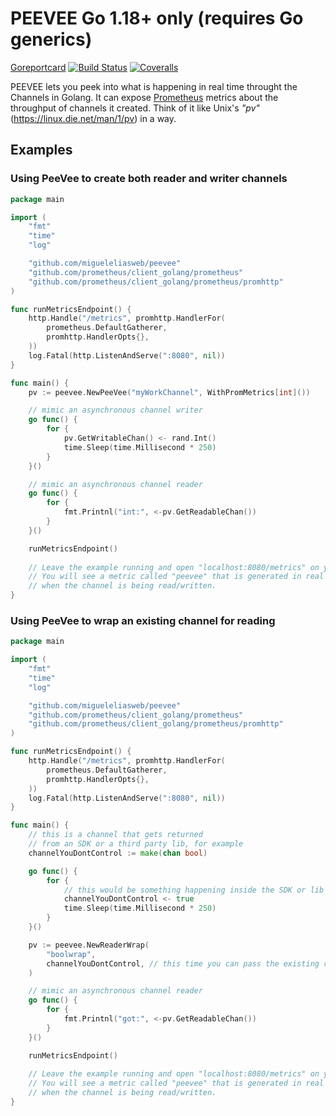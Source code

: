 

# PEEVEE Go 1.18+ only (requires Go generics)

[Goreportcard](https://goreportcard.com/badge/github.com/migueleliasweb/peevee) 
[![Build Status](https://travis-ci.org/migueleliasweb/peevee.svg?branch=master)](https://travis-ci.org/migueleliasweb/peevee) 
[![Coveralls](https://coveralls.io/repos/github/migueleliasweb/peevee/badge.svg?branch=master)](https://coveralls.io/github/migueleliasweb/peevee?branch=master)

PEEVEE lets you peek into what is happening in real time throught the Channels in Golang. It can expose [Prometheus](https://prometheus.io/) metrics about the throughput of channels it created. Think of it like Unix's *"pv"* (https://linux.die.net/man/1/pv) in a way.

## Examples

### Using PeeVee to create both reader and writer channels

```go
package main

import (
	"fmt"
	"time"
	"log"

	"github.com/migueleliasweb/peevee"
	"github.com/prometheus/client_golang/prometheus"
	"github.com/prometheus/client_golang/prometheus/promhttp"
)

func runMetricsEndpoint() {
	http.Handle("/metrics", promhttp.HandlerFor(
		prometheus.DefaultGatherer,
		promhttp.HandlerOpts{},
	))
	log.Fatal(http.ListenAndServe(":8080", nil))
}

func main() {
	pv := peevee.NewPeeVee("myWorkChannel", WithPromMetrics[int]())

	// mimic an asynchronous channel writer
	go func() {
		for {
			pv.GetWritableChan() <- rand.Int()
			time.Sleep(time.Millisecond * 250)
		}
	}()

	// mimic an asynchronous channel reader
	go func() {
		for {
			fmt.Printnl("int:", <-pv.GetReadableChan())
		}
	}()

	runMetricsEndpoint()
	
	// Leave the example running and open "localhost:8080/metrics" on your browser.
	// You will see a metric called "peevee" that is generated in real time
	// when the channel is being read/written.
}
```

### Using PeeVee to wrap an existing channel for reading

```go
package main

import (
	"fmt"
	"time"
	"log"

	"github.com/migueleliasweb/peevee"
	"github.com/prometheus/client_golang/prometheus"
	"github.com/prometheus/client_golang/prometheus/promhttp"
)

func runMetricsEndpoint() {
	http.Handle("/metrics", promhttp.HandlerFor(
		prometheus.DefaultGatherer,
		promhttp.HandlerOpts{},
	))
	log.Fatal(http.ListenAndServe(":8080", nil))
}

func main() {
	// this is a channel that gets returned
	// from an SDK or a third party lib, for example
	channelYouDontControl := make(chan bool)

	go func() {
		for {
			// this would be something happening inside the SDK or lib
			channelYouDontControl <- true
			time.Sleep(time.Millisecond * 250)
		}
	}()

	pv := peevee.NewReaderWrap(
		"boolwrap",
		channelYouDontControl, // this time you can pass the existing channel
	)

	// mimic an asynchronous channel reader
	go func() {
		for {
			fmt.Printnl("got:", <-pv.GetReadableChan())
		}
	}()

	runMetricsEndpoint()
	
	// Leave the example running and open "localhost:8080/metrics" on your browser.
	// You will see a metric called "peevee" that is generated in real time
	// when the channel is being read/written.
}
```
